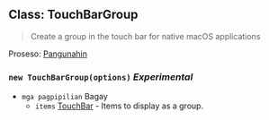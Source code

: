 ## Class: TouchBarGroup

> Create a group in the touch bar for native macOS applications

Proseso: [Pangunahin](../tutorial/quick-start.md#main-process)

### `new TouchBarGroup(options)` *Experimental*

* `mga pagpipilian` Bagay 
  * `items` [TouchBar](touch-bar.md) - Items to display as a group.